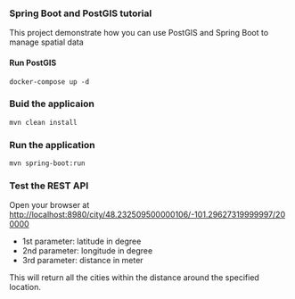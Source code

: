 ### Spring Boot and PostGIS tutorial

This project demonstrate how you can use PostGIS and Spring Boot to manage spatial data

#### Run PostGIS
```
docker-compose up -d
```

### Buid the applicaion
```
mvn clean install
```

### Run the application
```
mvn spring-boot:run
```


### Test the REST API

Open your browser at <http://localhost:8980/city/48.232509500000106/-101.29627319999997/200000>


- 1st parameter: latitude in degree
- 2nd parameter: longitude in degree
- 3rd parameter: distance in meter


This will return all the cities within the distance around the specified location.

